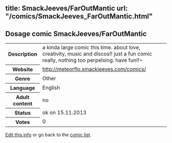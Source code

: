 title: SmackJeeves/FarOutMantic
url: "/comics/SmackJeeves_FarOutMantic.html"
---
Dosage comic SmackJeeves/FarOutMantic
-----------------------------------------

<p id="msg"></p>
<script type="text/javascript">
if (window.location.search === '?edit_info_mail=sent_ok') {
  var elem = document.getElementById("msg");
  elem.innerHTML = 'Edited information sucessfully sent for review, which is usually done daily. Thanks!';
  elem.className = 'ok';
}
</script>
<table class="comicinfo">
<tr>
<th>Description</th><td>a kinda large comic this time. about love, creativity, music and discos!! just a fun comic really, nothing too perpelxing. have fun!!~</td>
</tr>
<tr>
<th>Website</th><td><a href="http://meteorflo.smackjeeves.com/comics/">http://meteorflo.smackjeeves.com/comics/</a></td>
</tr>
<tr>
<th>Genre</th><td>Other</td>
</tr>
<tr>
<th>Language</th><td>English</td>
</tr>
<tr>
<th>Adult content</th><td>no</td>
</tr>
<tr>
<th>Status</th><td>ok on 15.11.2013</td>
</tr>
<tr>
<th>Votes</th><td>0</td>
</tr>
</table>

[Edit this info](SmackJeeves_FarOutMantic_edit.html) or go back to the [comic list](../comic-index.html).
